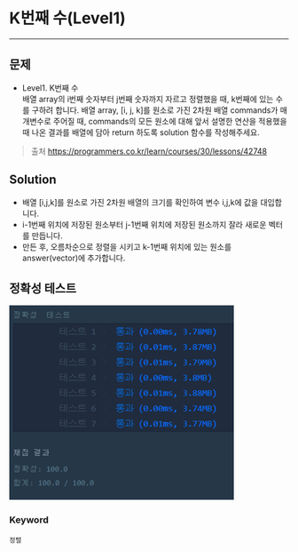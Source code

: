 # K번째 수(Level1)
---
## 문제

- Level1. K번째 수</br>
배열 array의 i번째 숫자부터 j번째 숫자까지 자르고 정렬했을 때, k번째에 있는 수를 구하려 합니다.
배열 array, [i, j, k]를 원소로 가진 2차원 배열 commands가 매개변수로 주어질 때,
commands의 모든 원소에 대해 앞서 설명한 연산을 적용했을 때 나온 결과를 배열에 담아 return 하도록
solution 함수를 작성해주세요.
> 출처 https://programmers.co.kr/learn/courses/30/lessons/42748

## Solution
- 배열 [i,j,k]를 원소로 가진 2차원 배열의 크기를 확인하여 변수 i,j,k에 값을 대입합니다.
- i-1번째 위치에 저장된 원소부터 j-1번째 위치에 저장된 원소까지 잘라 새로운 벡터를 만듭니다.
- 만든 후, 오름차순으로 정렬을 시키고 k-1번째 위치에 있는 원소를 answer(vector)에 추가합니다.

## 정확성 테스트
<img src = "Lv1-02_confirm.PNG" widith="350" height="350">

### Keyword
```정렬```
